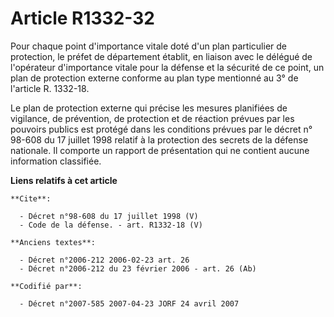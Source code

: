 # Article R1332-32

Pour chaque point d'importance vitale doté d'un plan particulier de protection, le préfet de département établit, en liaison
avec le délégué de l'opérateur d'importance vitale pour la défense et la sécurité de ce point, un plan de protection externe
conforme au plan type mentionné au 3° de l'article R. 1332-18. 

Le plan de protection externe qui précise les mesures planifiées de vigilance, de prévention, de protection et de réaction
prévues par les pouvoirs publics est protégé dans les conditions prévues par le décret n° 98-608 du 17 juillet 1998 relatif à
la protection des secrets de la défense nationale. Il comporte un rapport de présentation qui ne contient aucune information
classifiée.

**Liens relatifs à cet article**

	**Cite**:

	  - Décret n°98-608 du 17 juillet 1998 (V)
	  - Code de la défense. - art. R1332-18 (V)

	**Anciens textes**:

	  - Décret n°2006-212 2006-02-23 art. 26
	  - Décret n°2006-212 du 23 février 2006 - art. 26 (Ab)

	**Codifié par**:

	  - Décret n°2007-585 2007-04-23 JORF 24 avril 2007
